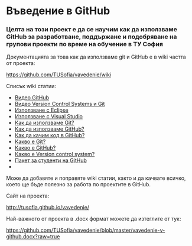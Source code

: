 # Въведение в GitHub

### Целта на този проект е да се научим как да използваме GitHub за разработване, поддържане и подобряване на групови проекти по време на обучение в ТУ София

Документацията за това как да използваме git и GitHub е в wiki частта от проекта:

https://github.com/TUSofia/vavedenie/wiki

Списък wiki статии:

- [Видео GitHub](https://github.com/TUSofia/vavedenie/wiki/%D0%92%D0%B8%D0%B4%D0%B5%D0%BE---GitHub)
- [Видео Version Control Systems и Git](https://github.com/TUSofia/vavedenie/wiki/%D0%92%D0%B8%D0%B4%D0%B5%D0%BE-Version-Control-Systems-%D0%B8-Git)
- [Използване с Eclipse](https://github.com/TUSofia/vavedenie/wiki/%D0%98%D0%B7%D0%BF%D0%BE%D0%BB%D0%B7%D0%B2%D0%B0%D0%BD%D0%B5-%D1%81-Eclipse)
- [Използване с Visual Studio](https://github.com/TUSofia/vavedenie/wiki/%D0%98%D0%B7%D0%BF%D0%BE%D0%BB%D0%B7%D0%B2%D0%B0%D0%BD%D0%B5-%D1%81-Visual-Studio)
- [Как да използваме Git?](https://github.com/TUSofia/vavedenie/wiki/%D0%9A%D0%B0%D0%BA-%D0%B4%D0%B0-%D0%B8%D0%B7%D0%BF%D0%BE%D0%BB%D0%B7%D0%B2%D0%B0%D0%BC%D0%B5-Git%3F)
- [Как да използваме GitHub?](https://github.com/TUSofia/vavedenie/wiki/%D0%9A%D0%B0%D0%BA-%D0%B4%D0%B0-%D0%B8%D0%B7%D0%BF%D0%BE%D0%BB%D0%B7%D0%B2%D0%B0%D0%BC%D0%B5-GitHub%3F)
- [Как да качим код в GitHub?](https://github.com/TUSofia/vavedenie/wiki/%D0%9A%D0%B0%D0%BA-%D0%B4%D0%B0-%D0%BA%D0%B0%D1%87%D0%B8%D0%BC-%D0%BA%D0%BE%D0%B4-%D0%B2-GitHub%3F)
- [Какво е Git?](https://github.com/TUSofia/vavedenie/wiki/%D0%9A%D0%B0%D0%BA%D0%B2%D0%BE-%D0%B5-Git%3F)
- [Какво е GitHub?](https://github.com/TUSofia/vavedenie/wiki/%D0%9A%D0%B0%D0%BA%D0%B2%D0%BE-%D0%B5-GitHub%3F)
- [Какво е Version control system?](https://github.com/TUSofia/vavedenie/wiki/%D0%9A%D0%B0%D0%BA%D0%B2%D0%BE-%D0%B5-Version-control-system%3F)
- [Пакет за студенти на GitHub](https://github.com/TUSofia/vavedenie/wiki/%D0%9F%D0%B0%D0%BA%D0%B5%D1%82-%D0%B7%D0%B0-%D1%81%D1%82%D1%83%D0%B4%D0%B5%D0%BD%D1%82%D0%B8-%D0%BD%D0%B0-GitHub)
- 
Може да добавяте и поправяте wiki статии, както и да качвате всичко, което ще бъде полезно за работа по проектите в GitHub.

Сайт на проекта:

http://tusofia.github.io/vavedenie/

Най-важното от проекта в .docx формат можете да изтеглите от тук:

https://github.com/TUSofia/vavedenie/blob/master/vavedenie-v-github.docx?raw=true
